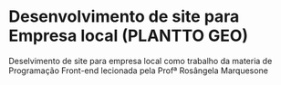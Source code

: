 # Desenvolvimento de site para Empresa local (PLANTTO GEO)
 Deselvimento de site para empresa local como trabalho da materia de Programação Front-end lecionada pela Profª Rosângela Marquesone
